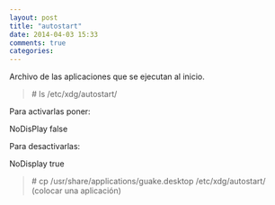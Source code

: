 ```yaml
---
layout: post
title: "autostart"
date: 2014-04-03 15:33
comments: true
categories: 
---
```

Archivo de las aplicaciones que se ejecutan al inicio.

>\# ls /etc/xdg/autostart/

Para activarlas poner:

NoDisPlay false

Para desactivarlas:

NoDisplay true

>\# cp /usr/share/applications/guake.desktop /etc/xdg/autostart/ (colocar una aplicación)

